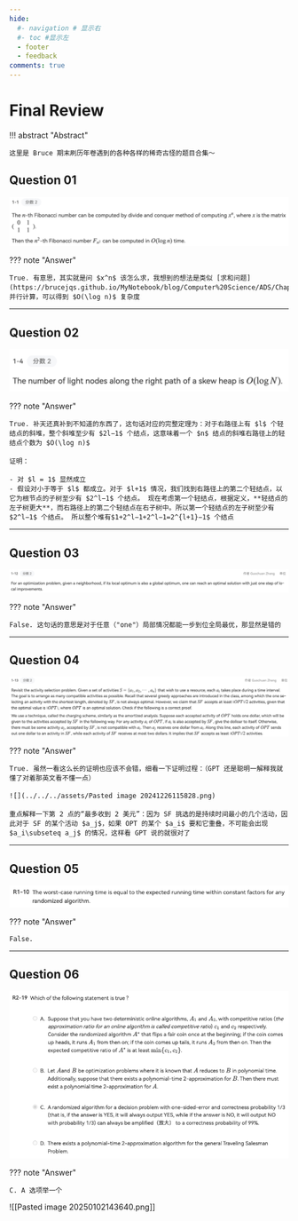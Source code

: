 ```yaml
---
hide:
  #- navigation # 显示右
  #- toc #显示左
  - footer
  - feedback
comments: true
--- 
```


# Final Review

!!! abstract "Abstract"

	这里是 Bruce 期末刷历年卷遇到的各种各样的稀奇古怪的题目合集～

## Question 01

![](../../../assets/Pasted%20image%2020241226105538.png)

??? note "Answer"

	True. 有意思，其实就是问 $x^n$ 该怎么求，我想到的想法是类似 [求和问题](https://brucejqs.github.io/MyNotebook/blog/Computer%20Science/ADS/Chapter%2014/#__tabbed_2_1)，并行计算，可以得到 $O(\log n)$ 复杂度
***
## Question 02

![](../../../assets/Pasted%20image%2020241226110631.png)

??? note "Answer"

	True. 补天还真补到不知道的东西了，这句话对应的完整定理为：对于右路径上有 $l$ 个轻结点的斜堆，整个斜堆至少有 $2l−1$ 个结点，这意味着一个 $n$ 结点的斜堆右路径上的轻结点个数为 $O(\log n)$
	
	证明：
	
	- 对 $l = 1$ 显然成立
	- 假设对小于等于 $l$ 都成立。对于 $l+1$ 情况，我们找到右路径上的第二个轻结点，以它为根节点的子树至少有 $2^l−1$ 个结点。 现在考虑第一个轻结点，根据定义，**轻结点的左子树更大**，而右路径上的第二个轻结点在右子树中。所以第一个轻结点的左子树至少有 $2^l−1$ 个结点。 所以整个堆有$1+2^l−1+2^l−1=2^{l+1}−1$ 个结点
***
## Question 03

![](../../../assets/Pasted%20image%2020241226115327.png)

??? note "Answer"

	False. 这句话的意思是对于任意（"one"）局部情况都能一步到位全局最优，那显然是错的
***
## Question 04

![](../../../assets/Pasted%20image%2020241226115515.png)

??? note "Answer"

	True. 虽然一看这么长的证明也应该不会错，细看一下证明过程：（GPT 还是聪明一解释我就懂了对着那英文看不懂一点）
	
	![](../../../assets/Pasted image 20241226115828.png)
	
	重点解释一下第 2 点的“最多收到 2 美元”：因为 SF 挑选的是持续时间最小的几个活动，因此对于 SF 的某个活动 $a_j$，如果 OPT 的某个 $a_i$ 要和它重叠，不可能会出现 $a_i\subseteq a_j$ 的情况，这样看 GPT 说的就很对了
***
## Question 05

![](../../../assets/Pasted%20image%2020250102112750.png)

??? note "Answer"

	False. 
***
## Question 06

![](../../../assets/Pasted%20image%2020250102121444.png)


??? note "Answer"

	C. A 选项举一个

![[Pasted image 20250102143640.png]]